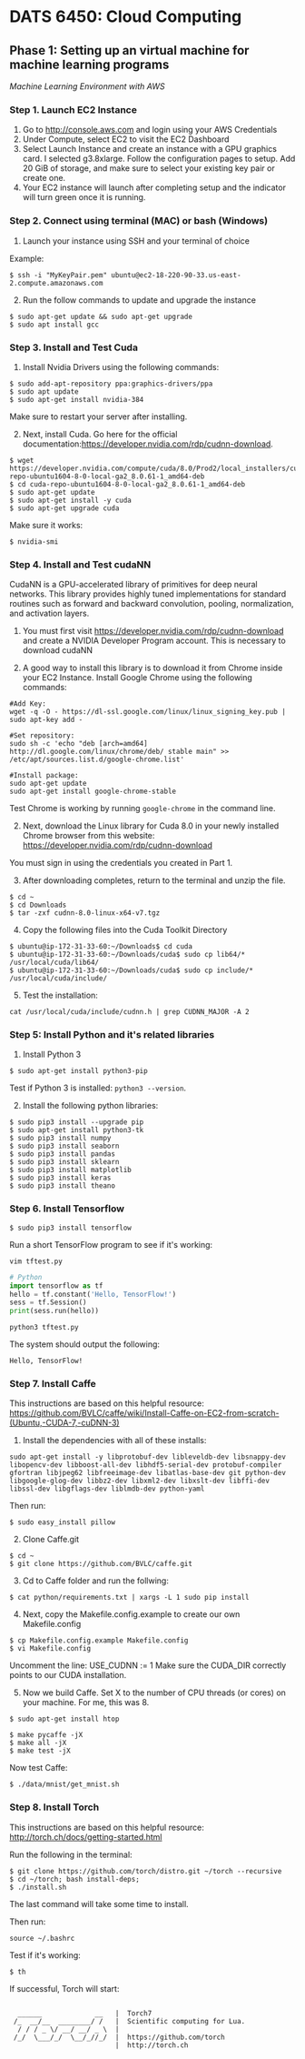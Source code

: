 # DATS 6450: Cloud Computing
## Phase 1: Setting up an virtual machine for machine learning programs

*Machine Learning Environment with AWS*

### Step 1. Launch EC2 Instance
1. Go to http://console.aws.com and login using your AWS Credentials
2. Under Compute, select EC2 to visit the EC2 Dashboard
3. Select Launch Instance and create an instance with a GPU graphics card. I selected g3.8xlarge. Follow the configuration pages to setup. Add 20 GiB of storage, and make sure to select your existing key pair or create one.
4. Your EC2 instance will launch after completing setup and the indicator will turn green once it is running.

### Step 2. Connect using terminal (MAC) or bash (Windows)
1. Launch your instance using SSH and your terminal of choice

Example:
```
$ ssh -i "MyKeyPair.pem" ubuntu@ec2-18-220-90-33.us-east-2.compute.amazonaws.com
```
2. Run the follow commands to update and upgrade the instance
```
$ sudo apt-get update && sudo apt-get upgrade
$ sudo apt install gcc
```
### Step 3. Install and Test Cuda
1. Install Nvidia Drivers using the following commands:
```
$ sudo add-apt-repository ppa:graphics-drivers/ppa
$ sudo apt update
$ sudo apt-get install nvidia-384
```
Make sure to restart your server after installing.

2. Next, install Cuda. Go here for the official documentation:https://developer.nvidia.com/rdp/cudnn-download.
```
$ wget https://developer.nvidia.com/compute/cuda/8.0/Prod2/local_installers/cuda-repo-ubuntu1604-8-0-local-ga2_8.0.61-1_amd64-deb
$ cd cuda-repo-ubuntu1604-8-0-local-ga2_8.0.61-1_amd64-deb
$ sudo apt-get update
$ sudo apt-get install -y cuda
$ sudo apt-get upgrade cuda
```
Make sure it works:
```
$ nvidia-smi
```
### Step 4. Install and Test cudaNN

CudaNN is a GPU-accelerated library of primitives for deep neural networks. This library provides highly tuned implementations for standard routines such as forward and backward convolution, pooling, normalization, and activation layers.

1. You must first visit https://developer.nvidia.com/rdp/cudnn-download and create a NVIDIA Developer Program account. This is necessary to download cudaNN

2. A good way to install this library is to download it from Chrome inside your EC2 Instance. Install Google Chrome using the following commands:

```
#Add Key:
wget -q -O - https://dl-ssl.google.com/linux/linux_signing_key.pub | sudo apt-key add -
```
```
#Set repository:
sudo sh -c 'echo "deb [arch=amd64] http://dl.google.com/linux/chrome/deb/ stable main" >> /etc/apt/sources.list.d/google-chrome.list'
```
```
#Install package:
sudo apt-get update
sudo apt-get install google-chrome-stable
```

Test Chrome is working by running ``` google-chrome ``` in the command line.

2. Next, download the Linux library for Cuda 8.0 in your newly installed Chrome browser from this website:
https://developer.nvidia.com/rdp/cudnn-download

You must sign in using the credentials you created in Part 1.

3. After downloading completes, return to the terminal and unzip the file.
```
$ cd ~
$ cd Downloads
$ tar -zxf cudnn-8.0-linux-x64-v7.tgz
```

4. Copy the following files into the Cuda Toolkit Directory
```
$ ubuntu@ip-172-31-33-60:~/Downloads$ cd cuda
$ ubuntu@ip-172-31-33-60:~/Downloads/cuda$ sudo cp lib64/* /usr/local/cuda/lib64/
$ ubuntu@ip-172-31-33-60:~/Downloads/cuda$ sudo cp include/* /usr/local/cuda/include/
```

5. Test the installation:
```
cat /usr/local/cuda/include/cudnn.h | grep CUDNN_MAJOR -A 2    
```

### Step 5: Install Python and it's related libraries
1. Install Python 3
```
$ sudo apt-get install python3-pip
```
Test if Python 3 is installed: ```python3 --version```.

2. Install the following python libraries:
```
$ sudo pip3 install --upgrade pip
$ sudo apt-get install python3-tk
$ sudo pip3 install numpy
$ sudo pip3 install seaborn
$ sudo pip3 install pandas
$ sudo pip3 install sklearn
$ sudo pip3 install matplotlib
$ sudo pip3 install keras
$ sudo pip3 install theano
```
### Step 6. Install Tensorflow
```
$ sudo pip3 install tensorflow
```

Run a short TensorFlow program to see if it's working:
```
vim tftest.py
```
```python
# Python
import tensorflow as tf
hello = tf.constant('Hello, TensorFlow!')
sess = tf.Session()
print(sess.run(hello))
```
```
python3 tftest.py
```
The system should output the following:
```
Hello, TensorFlow!
```
### Step 7. Install Caffe
This instructions are based on this helpful resource: https://github.com/BVLC/caffe/wiki/Install-Caffe-on-EC2-from-scratch-(Ubuntu,-CUDA-7,-cuDNN-3)

1. Install the dependencies with all of these installs:
```
sudo apt-get install -y libprotobuf-dev libleveldb-dev libsnappy-dev libopencv-dev libboost-all-dev libhdf5-serial-dev protobuf-compiler gfortran libjpeg62 libfreeimage-dev libatlas-base-dev git python-dev  libgoogle-glog-dev libbz2-dev libxml2-dev libxslt-dev libffi-dev libssl-dev libgflags-dev liblmdb-dev python-yaml
```
Then run:
```
$ sudo easy_install pillow
```
2. Clone Caffe.git
```
$ cd ~
$ git clone https://github.com/BVLC/caffe.git
```
3. Cd to Caffe folder and run the follwing:
```
$ cat python/requirements.txt | xargs -L 1 sudo pip install
```

4. Next, copy the Makefile.config.example to create our own Makefile.config
```
$ cp Makefile.config.example Makefile.config
$ vi Makefile.config
```
Uncomment the line: USE_CUDNN := 1
Make sure the CUDA_DIR correctly points to our CUDA installation.

5. Now we build Caffe. Set X to the number of CPU threads (or cores) on your machine. For me, this was 8.

```
$ sudo apt-get install htop
```
```
$ make pycaffe -jX
$ make all -jX
$ make test -jX
```
Now test Caffe:
```
$ ./data/mnist/get_mnist.sh
```
### Step 8. Install Torch
This instructions are based on this helpful resource:
http://torch.ch/docs/getting-started.html

Run the following in the terminal:
```
$ git clone https://github.com/torch/distro.git ~/torch --recursive
$ cd ~/torch; bash install-deps;
$ ./install.sh
```
The last command will take some time to install.

Then run:
```
source ~/.bashrc
```
Test if it's working:
```
$ th
```
If successful, Torch will start:
```

  ______             __   |  Torch7                                   
 /_  __/__  ________/ /   |  Scientific computing for Lua.         
  / / / _ \/ __/ __/ _ \  |                                           
 /_/  \___/_/  \__/_//_/  |  https://github.com/torch   
                          |  http://torch.ch       
```
